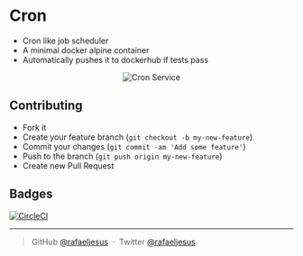 # Cron

* Cron like job scheduler
* A minimal docker alpine container
* Automatically pushes it to dockerhub if tests pass

<p align='center'>
  <img src='https://raw.githubusercontent.com/rafaeljesus/cron/master/architecture.jpg' alt='Cron Service'>
</p>

## Contributing
- Fork it
- Create your feature branch (`git checkout -b my-new-feature`)
- Commit your changes (`git commit -am 'Add some feature'`)
- Push to the branch (`git push origin my-new-feature`)
- Create new Pull Request

## Badges

[![CircleCI](https://circleci.com/gh/rafaeljesus/cron.svg?style=svg)](https://circleci.com/gh/rafaeljesus/cron)

---

> GitHub [@rafaeljesus](https://github.com/rafaeljesus) &nbsp;&middot;&nbsp;
> Twitter [@rafaeljesus](https://twitter.com/_jesus_rafael)
